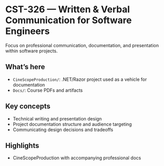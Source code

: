 # CST-326 — Written & Verbal Communication for Software Engineers

Focus on professional communication, documentation, and presentation within software projects.

## What’s here
- `CineScopeProduction/`: .NET/Razor project used as a vehicle for documentation
- `Docs/`: Course PDFs and artifacts

## Key concepts
- Technical writing and presentation design
- Project documentation structure and audience targeting
- Communicating design decisions and tradeoffs

## Highlights
- CineScopeProduction with accompanying professional docs
